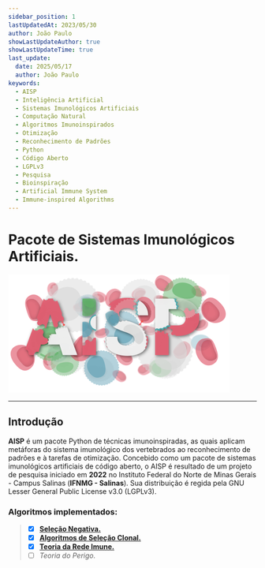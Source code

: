 ```yaml
---
sidebar_position: 1
lastUpdatedAt: 2023/05/30
author: João Paulo
showLastUpdateAuthor: true
showLastUpdateTime: true
last_update:
  date: 2025/05/17
  author: João Paulo
keywords:
  - AISP
  - Inteligência Artificial
  - Sistemas Imunológicos Artificiais
  - Computação Natural
  - Algoritmos Imunoinspirados
  - Otimização
  - Reconhecimento de Padrões
  - Python
  - Código Aberto
  - LGPLv3
  - Pesquisa
  - Bioinspiração
  - Artificial Immune System
  - Immune-inspired Algorithms
---
```


# Pacote de Sistemas Imunológicos Artificiais.
<div style={{ display: "flex", justifyContent: "center", alignItems: "center", margin: "auto" }}>

![](./assets/logo.svg)  

</div>

---

## Introdução

**AISP** é um pacote Python de técnicas imunoinspiradas, as quais aplicam metáforas do sistema imunológico dos vertebrados ao reconhecimento de padrões e à tarefas de otimização. Concebido como um pacote de sistemas imunológicos artificiais de código aberto, o AISP é resultado de um projeto de pesquisa iniciado em **2022** no Instituto Federal do Norte de Minas Gerais - Campus Salinas (**IFNMG - Salinas**). Sua distribuição é regida pela GNU Lesser General Public License v3.0 (LGPLv3).

### Algoritmos implementados:

> - [x] [**Seleção Negativa.**](/docs/aisp-techniques/negative-selection/)
> - [x] [**Algoritmos de Seleção Clonal.**](/docs/aisp-techniques/clonal-selection-algorithms/)
> - [x] [**Teoria da Rede Imune.**](/docs/aisp-techniques/immune-network-theory/)
> - [ ] *Teoria do Perigo.*
